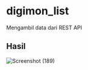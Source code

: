 # digimon_list

Mengambil data dari REST API

## Hasil
![Screenshot (189)](https://user-images.githubusercontent.com/114141633/205431613-d7daf1e8-a6a4-4fe3-822a-58886973d169.png)
